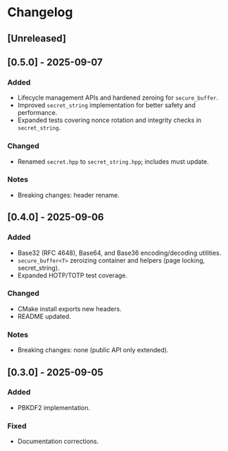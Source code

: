 # Changelog

## [Unreleased]

## [0.5.0] - 2025-09-07
### Added
- Lifecycle management APIs and hardened zeroing for `secure_buffer`.
- Improved `secret_string` implementation for better safety and performance.
- Expanded tests covering nonce rotation and integrity checks in `secret_string`.

### Changed
- Renamed `secret.hpp` to `secret_string.hpp`; includes must update.

### Notes
- Breaking changes: header rename.

## [0.4.0] - 2025-09-06
### Added
- Base32 (RFC 4648), Base64, and Base36 encoding/decoding utilities.
- `secure_buffer<T>` zeroizing container and helpers (page locking, secret_string).
- Expanded HOTP/TOTP test coverage.

### Changed
- CMake install exports new headers.
- README updated.

### Notes
- Breaking changes: none (public API only extended).

## [0.3.0] - 2025-09-05
### Added
- PBKDF2 implementation.

### Fixed
- Documentation corrections.

